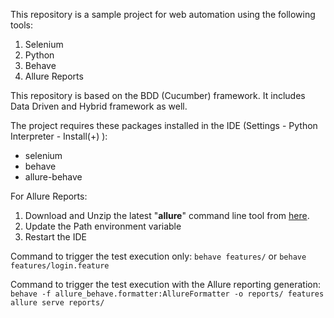 This repository is a sample project for web automation using the following tools:
1. Selenium
2. Python
3. Behave
4. Allure Reports

This repository is based on the BDD (Cucumber) framework.
It includes Data Driven and Hybrid framework as well.

The project requires these packages installed in the IDE (Settings - Python Interpreter - Install(+) ):
* selenium
* behave
* allure-behave

For Allure Reports:
1. Download and Unzip the latest "**allure**" command line tool from [here](https://github.com/allure-framework/allure2/releases).
2. Update the Path environment variable
3. Restart the IDE

Command to trigger the test execution only: 
`behave features/`
or
`behave features/login.feature`

Command to trigger the test execution with the Allure reporting generation:
`behave -f allure_behave.formatter:AllureFormatter -o reports/ features` 
`allure serve reports/`
